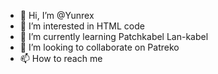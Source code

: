- 👋 Hi, I’m @Yunrex
- 👀 I’m interested in HTML code
- 🌱 I’m currently learning Patchkabel Lan-kabel
- 💞️ I’m looking to collaborate on Patreko
- 📫 How to reach me 

<!---
Yunrex/Yunrex is a ✨ special ✨ repository because its `README.md` (this file) appears on your GitHub profile.
You can click the Preview link to take a look at your changes.
--->
